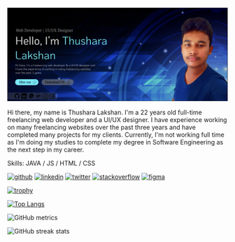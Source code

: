 ![](https://github.com/LakshanHMRT/LakshanHMRT/blob/main/Banner.PNG)

Hi there, my name is Thushara Lakshan. I'm a 22 years old full-time freelancing web developer and a UI/UX designer. I have experience working on many freelancing websites over the past three years and have completed many projects for my clients. Currently, I'm not working full time as I'm doing my studies to complete my degree in Software Engineering as the next step in my career.

Skills: JAVA / JS / HTML / CSS



[<img src='https://cdn.jsdelivr.net/npm/simple-icons@3.0.1/icons/github.svg' alt='github' height='40'>](https://github.com/LakshanHMRT)  [<img src='https://cdn.jsdelivr.net/npm/simple-icons@3.0.1/icons/linkedin.svg' alt='linkedin' height='40'>](https://www.linkedin.com/in/h-m-r-thushara-lakshan-3752051a5/)  [<img src='https://cdn.jsdelivr.net/npm/simple-icons@3.0.1/icons/twitter.svg' alt='twitter' height='40'>](https://twitter.com/@hmrtLakshan)  [<img src='https://cdn.jsdelivr.net/npm/simple-icons@3.0.1/icons/stackoverflow.svg' alt='stackoverflow' height='40'>](https://stackoverflow.com/users/21218886)  [<img src='https://cdn.jsdelivr.net/npm/simple-icons@3.0.1/icons/figma.svg' alt='figma' height='40'>](https://www.figma.com/proto/j2SE6W2vQL4KlBxAbXZI5k/Portfolio?node-id=9-2&scaling=scale-down-width&page-id=0%3A1&starting-point-node-id=9%3A2&hotspot-hints=0&hide-ui=1)  

[![trophy](https://github-profile-trophy.vercel.app/?username=LakshanHMRT)](https://github.com/ryo-ma/github-profile-trophy)

[![Top Langs](https://github-readme-stats.vercel.app/api/top-langs/?username=LakshanHMRT)](https://github.com/anuraghazra/github-readme-stats)

![GitHub metrics](https://metrics.lecoq.io/LakshanHMRT)  

![GitHub streak stats](https://streak-stats.demolab.com/?user=LakshanHMRT)  




